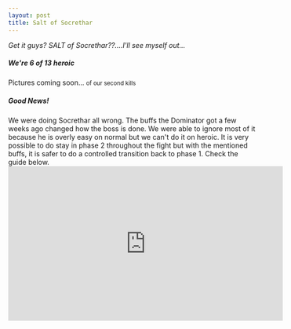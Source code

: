 ```yaml
---
layout: post
title: Salt of Socrethar
---
```

<em>Get it guys? SALT of Socrethar??....I'll see myself out...</em>

<h5>We're 6 of 13 heroic</h5>
Pictures coming soon... <small>of our second kills</small>

<h5>Good News!</h5>
We were doing Socrethar <span class="label label-danger">all wrong</span>.
The buffs the Dominator got a few weeks ago changed how the boss is done. We were able to ignore most of it because he is overly easy on normal but we can't do it on heroic. It is very possible to do stay in phase 2 throughout the fight but with the mentioned buffs, it is safer to do a controlled transition back to phase 1. Check the guide below.

<div class="embed-responsive embed-responsive-16by9">
  <iframe width="560" height="315" src="https://www.youtube.com/embed/KNJ5-nAeYoY" frameborder="0" allowfullscreen></iframe>
</div>

